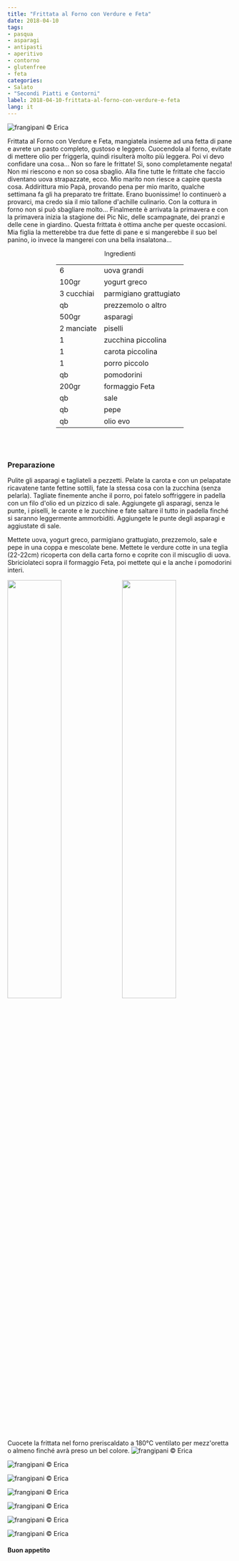 ```yaml
---
title: "Frittata al Forno con Verdure e Feta"
date: 2018-04-10
tags:
- pasqua
- asparagi
- antipasti
- aperitivo
- contorno
- glutenfree
- feta
categories:
- Salato
- "Secondi Piatti e Contorni"
label: 2018-04-10-frittata-al-forno-con-verdure-e-feta
lang: it
---
```

![](header.jpg "frangipani © Erica")

Frittata al Forno con Verdure e Feta, mangiatela insieme ad una fetta di pane e avrete un pasto completo, gustoso e leggero. Cuocendola al forno, evitate di mettere olio per friggerla, quindi risulterà molto più leggera. Poi vi devo confidare una cosa... Non so fare le frittate! Si, sono completamente negata! Non mi riescono e non so cosa sbaglio. Alla fine tutte le frittate che faccio diventano uova strapazzate, ecco. Mio marito non riesce a capire questa cosa. Addirittura mio Papà, provando pena per mio marito, qualche settimana fa gli ha preparato tre frittate. Erano buonissime! Io continuerò a provarci, ma credo sia il mio tallone d'achille culinario. Con la cottura in forno non si può sbagliare molto... Finalmente è arrivata la primavera e con la primavera inizia la stagione dei Pic Nic, delle scampagnate, dei pranzi e delle cene in giardino. Questa frittata è ottima anche per queste occasioni. Mia figlia la metterebbe tra due fette di pane e si mangerebbe il suo bel panino, io invece la mangerei con una bella insalatona...

<div id="wrapper" style="text-align: center">
  <div id="yourdiv" style="display: inline-block;">
    <div class="ingredients">
      <div class="ingredients-title">Ingredienti</div>
      <table>
        <tbody>
          <tr>
            <td>6</td>
            <td>uova grandi</td>
          </tr>
          <tr>
            <td>100gr</td>
            <td>yogurt greco</td>
          </tr>
          <tr>
            <td>3 cucchiai</td>
            <td>parmigiano grattugiato</td>
          </tr>
          <tr>
            <td>qb</td>
            <td>prezzemolo o altro</td>
          </tr>
          <tr>
            <td>500gr</td>
            <td>asparagi</td>
          </tr>      
          <tr>
            <td>2 manciate</td>
            <td>piselli</td>
          </tr>
          <tr>
            <td>1</td>
            <td>zucchina piccolina</td>
          </tr>
          <tr>
            <td>1</td>
            <td>carota piccolina</td>
          </tr>
          <tr>
            <td>1</td>
            <td>porro piccolo</td>
          </tr>
          <tr>
            <td>qb</td>
            <td>pomodorini</td>
          </tr>      
          <tr>
            <td>200gr</td>
            <td>formaggio Feta</td>
          </tr>
          <tr>
            <td>qb</td>
            <td>sale</td>
          </tr>
          <tr>
            <td>qb</td>
            <td>pepe</td>
         </tr>
          <tr>
            <td>qb</td>
            <td>olio evo</td>
          </tr>
        </tbody>
      </table>
      <br></br>
    </div>
  </div>
</div>


<h3>
  <font color="grey">
    <i class="fa fa-cogs"></i>
  </font> Preparazione
</h3>

Pulite gli asparagi e tagliateli a pezzetti. Pelate la carota e con un pelapatate ricavatene tante fettine sottili, fate la stessa cosa con la zucchina (senza pelarla). Tagliate finemente anche il porro, poi fatelo soffriggere in padella con un filo d'olio ed un pizzico di sale. Aggiungete gli asparagi, senza le punte, i piselli, le carote e le zucchine e fate saltare il tutto in padella finché si saranno leggermente ammorbiditi. Aggiungete le punte degli asparagi e aggiustate di sale.

Mettete uova, yogurt greco, parmigiano grattugiato, prezzemolo, sale e pepe in una coppa e mescolate bene. Mettete le verdure cotte in una teglia (22-22cm) ricoperta con della carta forno e coprite con il miscuglio di uova. Sbriciolateci sopra il formaggio Feta, poi mettete qui e la anche i pomodorini interi.
<p>
  <div style="width: 100%; margin-bottom: 0">
    <img style="float: left; width: 49%; margin-right: 1%" src="verdure.jpg" alt="" title="frangipani © Erica" />
    <img style="float: left; width: 49%; margin-left: 1%" src="teglia.jpg" alt="" title="frangipani © Erica" />
    <div style="clear: both"></div>
  </div>
</p>

Cuocete la frittata nel forno preriscaldato a 180°C ventilato per mezz'oretta o almeno finché avrà preso un bel colore.
![](risultato1.jpg "frangipani © Erica")

![](risultato2.jpg "frangipani © Erica")

![](risultato3.jpg "frangipani © Erica")

![](risultato4.jpg "frangipani © Erica")

![](risultato5.jpg "frangipani © Erica")

![](risultato6.jpg "frangipani © Erica")

![](risultato7.jpg "frangipani © Erica")

<h4>Buon appetito
  <font color="red">
    <i class="fa fa-smile-o"></i>
  </font>
</h4>
